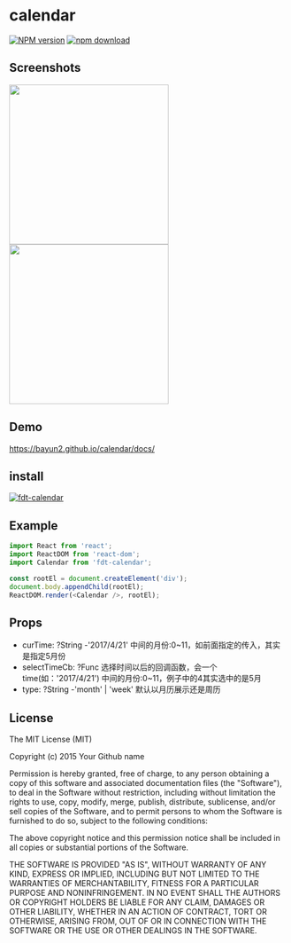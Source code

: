 # calendar

[![NPM version][npm-image]][npm-url]
[![npm download][download-image]][download-url]

[npm-image]: http://img.shields.io/npm/v/rc-calendar.svg?style=flat-square
[npm-url]: http://npmjs.org/package/rc-calendar
[download-image]: https://img.shields.io/npm/dm/fdt-calendar.svg?style=flat-square
[download-url]: https://npmjs.org/package/fdt-calendar

## Screenshots

<img src="http://img.investmaster.cn/fdt_hz/other_html/Screenshots1.png" width="288"/>

<img src="http://img.investmaster.cn/fdt_hz/other_html/Screenshots2.png" width="288"/>

## Demo

https://bayun2.github.io/calendar/docs/

## install

[![fdt-calendar](https://nodei.co/npm/fdt-calendar.png)](https://npmjs.org/package/fdt-calendar)

## Example

```javascript
import React from 'react';
import ReactDOM from 'react-dom';
import Calendar from 'fdt-calendar';

const rootEl = document.createElement('div');
document.body.appendChild(rootEl);
ReactDOM.render(<Calendar />, rootEl);

```

## Props
+ curTime: ?String -'2017/4/21' 中间的月份:0~11，如前面指定的传入，其实是指定5月份
+ selectTimeCb: ?Func 选择时间以后的回调函数，会一个time(如：'2017/4/21') 中间的月份:0~11，例子中的4其实选中的是5月
+ type: ?String -'month' | 'week' 默认以月历展示还是周历

## License

The MIT License (MIT)

Copyright (c) 2015 Your Github name

Permission is hereby granted, free of charge, to any person obtaining a copy
of this software and associated documentation files (the "Software"), to deal
in the Software without restriction, including without limitation the rights
to use, copy, modify, merge, publish, distribute, sublicense, and/or sell
copies of the Software, and to permit persons to whom the Software is
furnished to do so, subject to the following conditions:

The above copyright notice and this permission notice shall be included in all
copies or substantial portions of the Software.

THE SOFTWARE IS PROVIDED "AS IS", WITHOUT WARRANTY OF ANY KIND, EXPRESS OR
IMPLIED, INCLUDING BUT NOT LIMITED TO THE WARRANTIES OF MERCHANTABILITY,
FITNESS FOR A PARTICULAR PURPOSE AND NONINFRINGEMENT. IN NO EVENT SHALL THE
AUTHORS OR COPYRIGHT HOLDERS BE LIABLE FOR ANY CLAIM, DAMAGES OR OTHER
LIABILITY, WHETHER IN AN ACTION OF CONTRACT, TORT OR OTHERWISE, ARISING FROM,
OUT OF OR IN CONNECTION WITH THE SOFTWARE OR THE USE OR OTHER DEALINGS IN THE
SOFTWARE.
